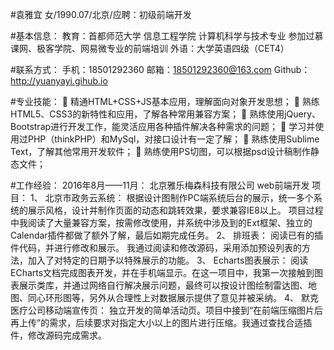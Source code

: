 #袁雅宜 女/1990.07/北京/应聘：初级前端开发

#基本信息：
教育：首都师范大学 信息工程学院 计算机科学与技术专业
	  参加过慕课网、极客学院、网易微专业的前端培训
外语：大学英语四级（CET4）

#联系方式：
手机：18501292360
邮箱：18501292360@163.com
Github：http://yuanyayi.gihub.io

#专业技能：
	精通HTML+CSS+JS基本应用，理解面向对象开发思想；
	熟练HTML5、CSS3的新特性和应用，了解各种常用兼容方案；
	熟练使用jQuery、Bootstrap进行开发工作，能灵活应用各种插件解决各种需求的问题；
	学习并使用过PHP（thinkPHP）和MySql，对接口设计有一定了解；
	熟练使用Sublime Text，了解其他常用开发软件；
	熟练使用PS切图，可以根据psd设计稿制作静态文件；

#工作经验：
2016年8月——11月：
北京雅乐梅森科技有限公司 web前端开发
项目：
1、	北京市政务云系统：
根据设计图制作PC端系统后台的展示，统一多个系统的展示风格，设计并制作页面的动态和跳转效果，要求兼容IE8以上。
项目过程中我阅读了大量兼容方案，按需修改使用，并系统中涉及到的Ext框架、独立的Calendar插件都做了额外了解，最后如期完成任务。
2、	排班表：
阅读已有的插件代码，并进行修改和展示。
我通过阅读和修改源码，采用添加预设列表的方法，加入了对特定的日期予以特殊展示的功能。
3、	Echarts图表展示：
阅读ECharts文档完成图表开发，并在手机端显示。在这一项目中，我第一次接触到图表展示类库，并通过网络自行解决展示问题，最终可以按设计图绘制雷达图、地图、同心环形图等，另外从合理性上对数据展示提供了意见并被采纳。
4、	默克医疗公司移动端宣传页：
独立开发的简单活动页。项目中接到“在前端压缩图片后再上传”的需求，后续要求对指定大小以上的图片进行压缩。我通过查找合适插件，修改源码完成需求。

